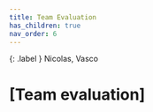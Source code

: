 ```yaml
---
title: Team Evaluation
has_children: true
nav_order: 6
---
```


{: .label }
Nicolas, Vasco

# [Team evaluation]

